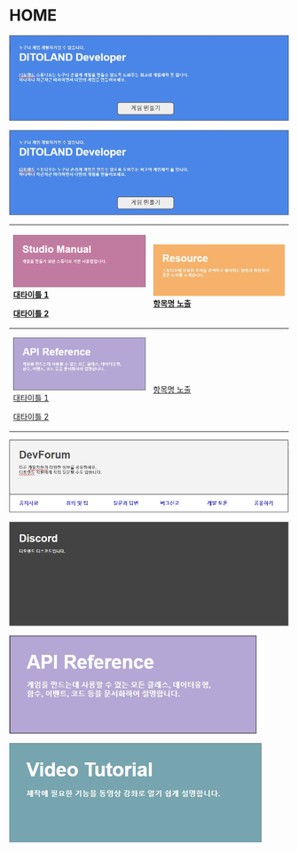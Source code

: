 # HOME

![](.gitbook/assets/20210316_142454.jpg)

[![](.gitbook/assets/20210316_142454.jpg)](studio-manual.md)

<table>
  <thead>
    <tr>
      <th style="text-align:left">
        <p> <a href="studio-manual.md"><img src=".gitbook/assets/image.png" alt/></a>
          <br
          /><a href="studio-manual.md#1">&#xB300;&#xD0C0;&#xC774;&#xD2C0; 1</a>
        </p>
        <p><a href="studio-manual.md#2">&#xB300;&#xD0C0;&#xC774;&#xD2C0; 2</a>
        </p>
      </th>
      <th style="text-align:left">
        <img src=".gitbook/assets/20210316_142830.jpg" alt/>
        <br /><a href="resources.md">&#xD56D;&#xBAA9;&#xBA85; &#xB178;&#xCD9C;</a>
      </th>
    </tr>
  </thead>
  <tbody>
    <tr>
      <td style="text-align:left">
        <p> <a href="api-reference.md"><img src=".gitbook/assets/20210317_164709.jpg" alt/></a>
          <br
          /><a href="https://github.com/BuildMachine-Ditoland/test/tree/f0a93f06889be1ba292eebc292d2dcaee2158e17/API-Reference.md">&#xB300;&#xD0C0;&#xC774;&#xD2C0; 1</a>
        </p>
        <p><a href="https://github.com/BuildMachine-Ditoland/test/tree/f0a93f06889be1ba292eebc292d2dcaee2158e17/API-Reference.md">&#xB300;&#xD0C0;&#xC774;&#xD2C0; 2</a>
        </p>
      </td>
      <td style="text-align:left">
        <br /> <a href="https://github.com/BuildMachine-Ditoland/test/tree/f0a93f06889be1ba292eebc292d2dcaee2158e17/Video-Tutorial.md"><img src="https://github.com/BuildMachine-Ditoland/test/tree/f0a93f06889be1ba292eebc292d2dcaee2158e17/gitbook/assets/20210316_152740%20%282%29%20%282%29%20%284%29%20%284%29%20%283%29.jpg" alt/></a>
        <br
        /><a href="resources.md">&#xD56D;&#xBAA9;&#xBA85; &#xB178;&#xCD9C;</a>
      </td>
    </tr>
  </tbody>
</table>

![](.gitbook/assets/20210317_163244.jpg)

[![&#xB514;&#xC2A4;&#xCF54;&#xB4DC;&#xBC30;&#xB108;](.gitbook/assets/20210317_145308.jpg)](https://discord.gg/BxXM4JA)

![](.gitbook/assets/20210317_164709.jpg)

![](.gitbook/assets/20210316_152740%20%282%29%20%282%29%20%284%29%20%284%29%20%283%29.jpg)

